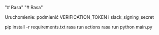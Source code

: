 "# Rasa" 
"# Rasa" 

Uruchomienie:
podmienić VERIFICATION_TOKEN i  slack_signing_secret

pip install -r requirements.txt
rasa run actions
rasa run
python main.py

